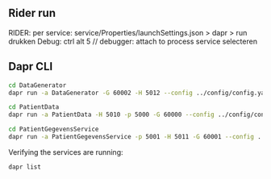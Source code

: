 ## Rider run

RIDER: per service:
service/Properties/launchSettings.json > dapr > run drukken
Debug: ctrl alt 5 // debugger: attach to process
service selecteren

## Dapr CLI

```bash
cd DataGenerator
dapr run -a DataGenerator -G 60002 -H 5012 --config ../config/config.yaml --resources-path ../components/ dotnet run
```

```bash
cd PatientData
dapr run -a PatientData -H 5010 -p 5000 -G 60000 --config ../config/config.yaml --resources-path ../components/ dotnet run

```

```bash
cd PatientGegevensService
dapr run -a PatientGegevensService -p 5001 -H 5011 -G 60001 --config ../config/config.yaml --resources-path ../components/ dotnet run
```

Verifying the services are running:

```bash
dapr list
```